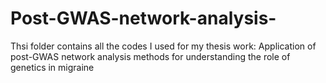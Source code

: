# Post-GWAS-network-analysis-
Thsi folder contains all the codes I used for my thesis work: Application of post-GWAS network analysis methods for understanding the role of genetics in migraine
